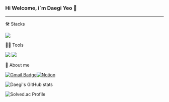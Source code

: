 ### Hi Welcome, i`m Daegi Yeo 👋

---

🛠️ Stacks

<img src="https://img.shields.io/badge/Python-3766AB?style=flat-square&logo=Python&logoColor=white"/>

💪🏼 Tools

<img src="https://img.shields.io/badge/Git-F05032?style=flat-square&logo=Git&logoColor=white"/> <img src="https://img.shields.io/badge/Visual Studio Code-007ACC?style=flat-square&logo=Visual Studio Code&logoColor=white"/>




🐯 About me

[![Gmail Badge](https://img.shields.io/badge/Gmail-d14836?style=flat-square&logo=Gmail&logoColor=white&link=mailto:daegi0923@gmail.com)](daegi0923@gmail.com)[![Notion](https://img.shields.io/badge/Notion-00000?style=flat-square&logo=Notion&logoColor=white&link=mailto:daegi0923@gmail.com)](daegi0923@gmail.com)


![Daegi's GitHub stats](https://github-readme-stats.vercel.app/api?username=daegi0923&show_icons=true&theme=radical)

![Solved.ac Profile](http://mazassumnida.wtf/api/v2/generate_badge?boj=daegi0923)

